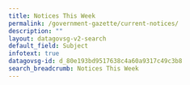 ```yaml
---
title: Notices This Week
permalink: /government-gazette/current-notices/
description: ""
layout: datagovsg-v2-search
default_field: Subject
infotext: true
datagovsg-id: d_80e193bd9517638c4a60a9317c49c3b8
search_breadcrumb: Notices This Week
---
```

